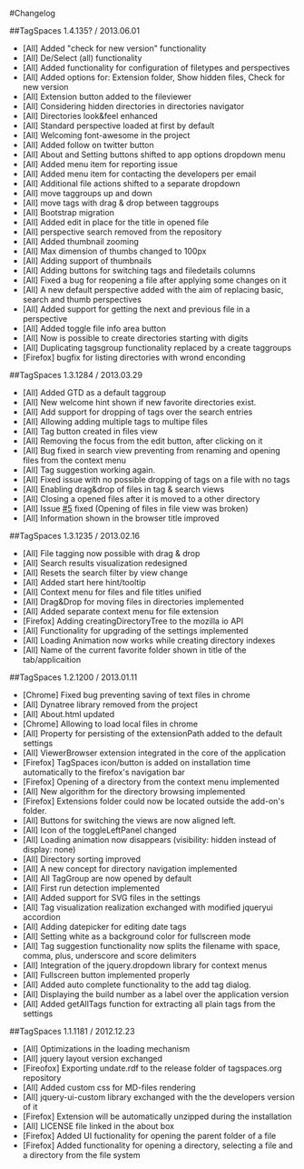 #Changelog

##TagSpaces 1.4.135? / 2013.06.01
- [All] Added "check for new version" functionality
- [All] De/Select (all) functionality
- [All] Added functionality for configuration of filetypes and perspectives
- [All] Added options for: Extension folder, Show hidden files, Check for new version
- [All] Extension button added to the fileviewer
- [All] Considering hidden directories in directories navigator
- [All] Directories look&feel enhanced
- [All] Standard perspective loaded at first by default
- [All] Welcoming font-awesome in the project
- [All] Added follow on twitter button
- [All] About and Setting buttons shifted to app options dropdown menu
- [All] Added menu item for reporting issue
- [All] Added menu item for contacting the developers per email
- [All] Additional file actions shifted to a separate dropdown
- [All] move taggroups up and down
- [All] move tags with drag & drop between taggroups
- [All] Bootstrap migration
- [All] Added edit in place for the title in opened file
- [All] perspective search removed from the repository
- [All] Added thumbnail zooming
- [All] Max dimension of thumbs changed to 100px
- [All] Adding support of thumbnails
- [All] Adding buttons for switching tags and filedetails columns
- [All] Fixed a bug for reopening a file after applying some changes on it
- [All] A new default perspective added with the aim of replacing basic, search and thumb  perspectives
- [All] Added support for getting the next and previous file in a perspective
- [All] Added toggle file info area button
- [All] Now is possible to create directories starting with digits
- [All] Duplicating tagsgroup functionality replaced by a create taggroups
- [Firefox] bugfix for listing directories with wrond enconding

##TagSpaces 1.3.1284 / 2013.03.29
- [All] Added GTD as a default taggroup
- [All] New welcome hint shown if new favorite directories exist.
- [All] Add support for dropping of tags over the search entries
- [All] Allowing adding multiple tags to multipe files
- [All] Tag button created in files view
- [All] Removing the focus from the edit button, after clicking on it
- [All] Bug fixed in search view preventing from renaming and opening files from the context menu
- [All] Tag suggestion working again.
- [All] Fixed issue with no possible dropping of tags on a file with no tags
- [All] Enabling drag&drop of files in tag & search views
- [All] Closing a opened files after it is moved to a other directory
- [All] Issue [#5](https://github.com/uggrock/tagspaces/issues/5) fixed (Opening of files in file view was broken)
- [All] Information shown in the browser title improved
 
##TagSpaces 1.3.1235 / 2013.02.16
- [All] File tagging now possible with drag & drop
- [All] Search results visualization redesigned
- [All] Resets the search filter by view change
- [All] Added start here hint/tooltip
- [All] Context menu for files and file titles unified
- [All] Drag&Drop for moving files in directories implemented
- [All] Added separate context menu for file extension
- [Firefox] Adding creatingDirectoryTree to the mozilla io API
- [All] Functionality for upgrading of the settings implemented
- [All] Loading Animation now works while creating directory indexes
- [All] Name of the current favorite folder shown in title of the tab/applicaition

##TagSpaces 1.2.1200 / 2013.01.11
- [Chrome] Fixed bug preventing saving of text files in chrome
- [All] Dynatree library removed from the project
- [All] About.html updated
- [Chrome] Allowing to load local files in chrome
- [All] Property for persisting of the extensionPath added to the default settings
- [All] ViewerBrowser extension integrated in the core of the application
- [Firefox] TagSpaces icon/button is added on installation time automatically to the firefox's navigation bar
- [Firefox] Opening of a directory from the context menu implemented
- [All] New algorithm for the directory browsing implemented
- [Firefox] Extensions folder could now be located outside the add-on's folder.
- [All] Buttons for switching the views are now aligned left.
- [All] Icon of the toggleLeftPanel changed
- [All] Loading animation now disappears (visibility: hidden instead of display: none)
- [All] Directory sorting improved
- [All] A new concept for directory navigation implemented
- [All] All TagGroup are now opened by default
- [All] First run detection implemented
- [All] Added support for SVG files in the settings
- [All] Tag visualization realization exchanged with modified jqueryui accordion
- [All] Adding datepicker for editing date tags
- [All] Setting white as a background color for fullscreen mode
- [All] Tag suggestion functionality now splits the filename with space, comma, plus, underscore and score delimiters
- [All] Integration of the jquery.dropdown library for context menus
- [All] Fullscreen button implemented properly
- [All] Added auto complete functionality to the add tag dialog.
- [All] Displaying the build number as a label over the application version
- [All] Added getAllTags function for extracting all plain tags from the settings

##TagSpaces 1.1.1181 / 2012.12.23
- [All] Optimizations in the loading mechanism
- [All] jquery layout version exchanged
- [Fireofox] Exporting undate.rdf to the release folder of tagspaces.org repository
- [All] Added custom css for MD-files rendering
- [All] jquery-ui-custom library exchanged with the the developers version of it
- [Firefox] Extension will be automatically unzipped during the installation
- [All] LICENSE file linked in the about box
- [Firefox] Added UI fuctionality for opening the parent folder of a file
- [Firefox] Added functionality for opening a directory, selecting a file and a directory from the file system